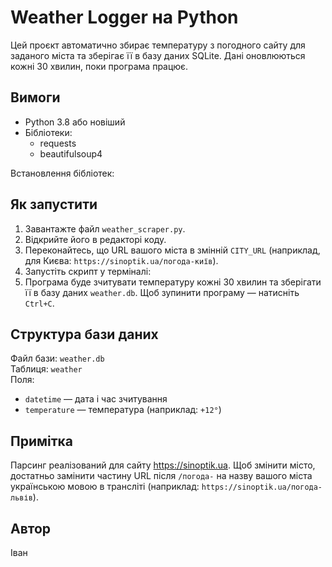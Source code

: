 # Weather Logger на Python

Цей проєкт автоматично збирає температуру з погодного сайту для заданого міста та зберігає її в базу даних SQLite. Дані оновлюються кожні 30 хвилин, поки програма працює.

## Вимоги

- Python 3.8 або новіший
- Бібліотеки:
  - requests
  - beautifulsoup4

Встановлення бібліотек:


## Як запустити

1. Завантажте файл `weather_scraper.py`.
2. Відкрийте його в редакторі коду.
3. Переконайтесь, що URL вашого міста в змінній `CITY_URL` (наприклад, для Києва: `https://sinoptik.ua/погода-київ`).
4. Запустіть скрипт у терміналі:
5. Програма буде зчитувати температуру кожні 30 хвилин та зберігати її в базу даних `weather.db`. Щоб зупинити програму — натисніть `Ctrl+C`.

## Структура бази даних

Файл бази: `weather.db`  
Таблиця: `weather`  
Поля:
- `datetime` — дата і час зчитування
- `temperature` — температура (наприклад: `+12°`)

## Примітка

Парсинг реалізований для сайту https://sinoptik.ua. Щоб змінити місто, достатньо замінити частину URL після `/погода-` на назву вашого міста українською мовою в трансліті (наприклад: `https://sinoptik.ua/погода-львів`).

## Автор

Іван
